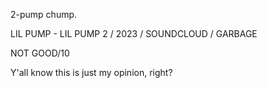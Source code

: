 2-pump chump.

LIL PUMP - LIL PUMP 2 / 2023 / SOUNDCLOUD / GARBAGE

NOT GOOD/10

Y'all know this is just my opinion, right?
